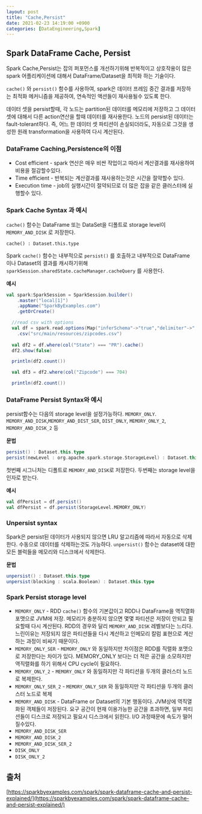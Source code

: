 ```yaml
---
layout: post
title: "Cache,Persist"
date: 2021-02-23 14:19:00 +0900
categories: [DataEngineering,Spark]
---
```


## Spark DataFrame Cache, Persist

Spark Cache,Persist는 잡의 퍼포먼스를 개선하기위해 반복적이고 상호작용이 많은 spark 어플리케이션에 대해서 DataFrame/Dataset을 최적화 하는 기술이다. 

```cache()``` 와 ```persist()``` 함수를 사용하여, spark은 데이터 프레임 중간 결과를 저장하는 최적화 메커니즘을 제공하여, 연속적인 액션들이 재사용될수 있도록 한다.

데이터 셋을 persist할때, 각 노드는 partition된 데이터를 메모리에 저장하고 그 데이터셋에 대해서 다른 action연산을 할때 데이터를 재사용한다. 노드의 persist된 데이터는 fault-tolerant하다. 즉, 어느 한 데이터 셋 파티션이 손실되더라도, 자동으로 그것을 생성한 원래 transformation을 사용하여 다시 계산된다.



### DataFrame Caching,Persistence의 이점

- Cost efficient - spark 연산은 매우 비싼 작업이고 따라서 계산결과를 재사용하여 비용을 절감할수있다.
- Time efficient - 반복되는 계산결과를 재사용하는것은 시간을 절약할수 있다.
- Execution time - job의 실행시간이 절약되므로 더 많은 잡을 같은 클러스터에 실행할수 있다.



### Spark Cache Syntax 과 예시

```cache()``` 함수는 DataFrame 또는 DataSet을  디폴트로 storage level이 ```MEMORY_AND_DISK``` 로 저장한다.

``` cache() : Dataset.this.type ``` 

Spark ```cache()``` 함수는 내부적으로 ```persist()``` 를 호출하고 내부적으로 DataFrame 이나 Dataset의 결과를 캐시하기위해 ```sparkSession.sharedState.cacheManager.cacheQuery``` 를 사용한다.

**예시**

``` scala
val spark:SparkSession = SparkSession.builder()
    .master("local[1]")
    .appName("SparkByExamples.com")
    .getOrCreate()

  //read csv with options
  val df = spark.read.options(Map("inferSchema"->"true","delimiter"->",","header"->"true"))
    .csv("src/main/resources/zipcodes.csv")
  
  val df2 = df.where(col("State") === "PR").cache()
  df2.show(false)

  println(df2.count())

  val df3 = df2.where(col("Zipcode") === 704)

  println(df2.count())
```



### DataFrame Persist Syntax와 예시

persist함수는 다음의 storage level을 설정가능하다. ```MEMORY_ONLY```. ```MEMORY_AND_DISK```,```MEMORY_AND_DIST_SER```, ```DIST_ONLY```, ```MEMORY_ONLY_2```, ```MEMORY_AND_DISK_2``` 등

**문법**

```scala
persist() : Dataset.this.type
persist(newLevel : org.apache.spark.storage.StorageLevel) : Dataset.this.type)
```



첫번째 시그니처는 디폴트로 ```MEMORY_AND_DISK```로 저장한다. 두번째는 storage level을 인자로 받는다.

**예시**

``` scala
val dfPersist = df.persist()
val dfPersist = df.persist(StorageLevel.MEMORY_ONLY)
```



### Unpersist syntax 

Spark은 persist된 데이터가 사용되지 않으면  LRU 알고리즘에 따라서 자동으로 삭제한다. 수동으로 데이터를 삭제하는것도 가능하다. ```unpersist()``` 함수는 dataset에 대한 모든 블럭들을 메모리와 디스크에서 삭제한다.

**문법**

```scala
unpersist() : Dataset.this.type
unpersist(blocking : scala.Boolean) : Dataset.this.type
```



### Spark Persist storage level

- ```MEMORY_ONLY``` - RDD ```cache()``` 함수의 기본값이고 RDD나 DataFrame을 역직열화 포맷으로 JVM에 저장. 메모리가 충분하지 않으면 몇몇 파티션은 저장이 안되고 필요할때 다시 계산된다. RDD의 경우와 달리 ```MEMORY_AND_DISK``` 레벨보다는 느리다. 느린이유는 저장되지 않은 파티션들을 다시 계산하고 인메모리 칼럼 표현으로 계산하는 과정이 비싸기 때문이다.
- ```MEMORY_ONLY_SER``` - ```MEMORY_ONLY``` 와 동일하지만 차이점은 RDD를 직렬화 포맷으로 저장한다는 차이가 있다. MEMORY_ONLY 보다는 더 적은 공간을 소모하지만 역직렬화를 하기 위해서 CPU cycle이 필요하다.
- ```MEMORY_ONLY_2``` - ```MEMORY_ONLY``` 와 동일하지만 각 파티션을 두개의 클러스터 노드로 복제한다.
- ```MEMORY_ONLY_SER_2``` - ```MEMORY_ONLY_SER``` 와 동일하지만 각 파티션을 두개의 클러스터 노드로 복제
- ```MEMORY_AND_DISK``` - DataFrame or Dataset의 기본 행동이다. JVM상에 역직열화된 객체들이 저장된다. 요구 공간이 현재 이용가능한 공간을 초과하면, 일부 파티션들이 디스크로 저장되고 필요시 디스크에서 읽힌다. I/O 과정때문에 속도가 떨어질수있다.
- ```MEMORY_AND_DISK_SER```
- ```MEMORY_AND_DISK_2```
- ```MEMORY_AND_DISK_SER_2```
- ```DISK_ONLY```
- ```DISK_ONLY_2```

## 출처
[https://sparkbyexamples.com/spark/spark-dataframe-cache-and-persist-explained/](https://sparkbyexamples.com/spark/spark-dataframe-cache-and-persist-explained/)
